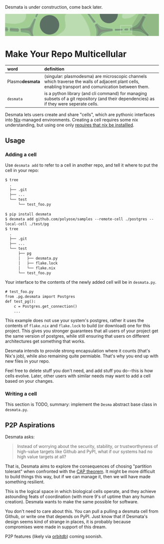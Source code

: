 Desmata is under construction, come back later.

<img src='banner.png' width='800'>

# Make Your Repo Multicellular

| word | definition |
| :---- | :---------- |
| Plasmo**desmata** | (singular: plasmodesma) are microscopic channels which traverse the walls of adjacent plant cells, enabling transport and comunication between them. |
| `desmata` | is a python library (and cli command) for managing subsets of a git repository (and their dependencies) as if they were seperate cells. |

Desmata lets users create and share "cells", which are pythonic interfaces into [Nix](https://github.com/NixOS/nix)-managed environments.
Creating a cell requires some nix understanding, but using one only [requires that nix be installled](https://determinate.systems/posts/determinate-nix-installer).

## Usage

### Adding a cell

Use `desmata add` to refer to a cell in another repo, and tell it where to put the cell in your repo:
```
$ tree
  .
  ├── .git
  ├── ...
  └── test
      └── test_foo.py

$ pip install desmata
$ desmata add github.com/polyose/samples --remote-cell ./postgres --local-cell ./test/pg
$ tree
  .
  ├── .git
  ├── ...
  └── test
      ├── pg
      │   ├── desmata.py
      │   ├── flake.lock
      │   └── flake.nix
      └── test_foo.py
```

Your interface to the contents of the newly added cell will be in `desmata.py`.

```python3
# test_foo.py
from .pg.desmata import Postgres
def test_pg():
    c = Postgres.get_connection()
    ...
```

This example does not use your system's postgres, rather it uses the contents of `flake.nix` and `flake.lock` to build (or download) one for this project.
This gives you stronger guarantees that all users of your project get the same version of postgres, while still ensuring that users on different architectures get something that works.

Desmata intends to provide strong encapsulation where it counts (that's Nix's job), while also remaining quite permiable.
That's why you end up with new files in your repo.

Feel free to delete stuff you don't need, and add stuff you do--this is how cells evolve.
Later, other users with similar needs may want to add a cell based on your changes.

### Writing a cell

This section is TODO, summary: implement the `Desma` abstract base class in `desmata.py`.

## P2P Aspirations

Desmata asks:

>  Instead of worrying about the security, stability, or trustworthyness of 
>  high-value targets like Github and PyPI, what if our systems had no high
>  value targets at all?

That is, Desmata aims to explore the consequences of chosing "partition tolerant" when confronted with the [CAP theorem](https://en.wikipedia.org/wiki/CAP_theorem).
It might be more difficult to build things this way, but if we can manage it, then we will have made something resilient.

This is the logical space in which biological cells operate, and they achieve astounding feats of coordination (with more 9's of uptime than any human creation).
Desmata wants to make the same possible for software.

You don't need to care about this.
You can pull a pulling a desmata cell from Github, or write one that depends on PyPI.
Just know that if Desmata's design seems kind of strange in places, it is probably because compromises were made in support of this dream.

P2P features (likely via [orbitdb](https://github.com/orbitdb/orbitdb)) coming soonish.
